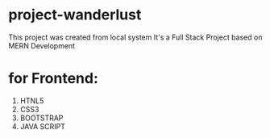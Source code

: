 
# project-wanderlust

 This project was created from local system
 It's a Full Stack Project based on MERN Development
 
# for Frontend:
1. HTNL5
2. CSS3
3. BOOTSTRAP
4. JAVA SCRIPT
